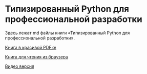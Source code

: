 # Типизированный Python для профессиональной разработки

Здесь лежат md файлы книги «Типизированный Python для профессиональной разработки».

[Книга в красивой PDFке](https://t.me/t0digital/151)

[Книга для чтения из браузера](https://to.digital/typed-python)

[Видео версия](https://www.youtube.com/watch?v=dKxiHlZvULQ)
